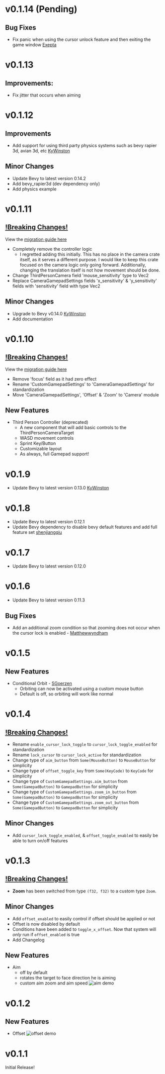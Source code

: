 # v0.1.14 (Pending)

## Bug Fixes

- Fix panic when using the cursor unlock feature and then exiting the game window [Exepta](https://github.com/exepta)

# v0.1.13

## Improvements: 

- Fix jitter that occurs when aiming

# v0.1.12

## Improvements

- Add support for using third party physics systems such as bevy rapier 3d, avian 3d, etc [KyWinston](https://github.com/KyWinston)

## Minor Changes

- Update Bevy to latest version 0.14.2
- Add bevy_rapier3d (dev dependency only)
- Add physics example

# v0.1.11

## <ins>!Breaking Changes!<ins>

View the [migration guide here](migrationGuides/v0.1.10-v0.1.11.md)

- Completely remove the controller logic
  - I regretted adding this initially. This has no place in the camera crate itself, as it serves a different purpose. I would like to keep this crate focused on the camera logic only going forward. Additionally, changing the translation itself is not how movement should be done.
- Change ThirdPersonCamera field 'mouse_sensitivity' type to Vec2
- Replace CameraGamepadSettings fields 'x_sensitivity' & 'y_sensitivity' fields with 'sensitivity' field with type Vec2

## Minor Changes

- Upgrade to Bevy v0.14.0 [KyWinston](https://github.com/KyWinston)
- Add documentation

# v0.1.10

## <ins>!Breaking Changes!</ins>

View the [migration guide here](migrationGuides/v0.1.9-v0.1.10.md)

- Remove 'focus' field as it had zero effect
- Rename 'CustomGamepadSettings' to 'CameraGamepadSettings' for standardization
- Move 'CameraGamepadSettings', 'Offset' & 'Zoom' to 'Camera' module

## New Features

- Third Person Controller (deprecated)
  - A new component that will add basic controls to the ThirdPersonCameraTarget
  - WASD movement controls 
  - Sprint Key/Button
  - Customizable layout
  - As always, full Gamepad support!

# v0.1.9

- Update Bevy to latest version 0.13.0 [KyWinston](https://github.com/KyWinston)

# v0.1.8

- Update Bevy to latest version 0.12.1
- Update Bevy dependency to disable bevy default features and add full feature set [shenjiangqiu](https://github.com/shenjiangqiu)

# v0.1.7

- Update Bevy to latest version 0.12.0

# v0.1.6

- Update Bevy to latest version 0.11.3

## Bug Fixes

- Add an additional zoom condition so that zooming does not occur when the cursor lock is enabled - [Matthewwyndham](https://github.com/matthewwyndham)

# v0.1.5

## New Features

- Conditional Orbit - [SGoerzen](https://github.com/SGoerzen)
  - Orbiting can now be activated using a custom mouse button
  - Default is off, so orbiting will work like normal

# v0.1.4

## <ins>!Breaking Changes!</ins>

- Rename `enable_cursor_lock_toggle` to `cursor_lock_toggle_enabled` for standardization
- Rename `lock_cursor` to `cursor_lock_active` for standardization
- Change type of `aim_button` from `Some(MouseButton)` to `MouseButton` for simplicity
- Change type of `offset_toggle_key` from `Some(KeyCode)` to `KeyCode` for simplicity
- Change type of `CustomGamepadSettings.aim_button` from `Some(GamepadButton)` to `GamepadButton` for simplicity
- Change type of `CustomGamepadSettings.zoom_in_button` from `Some(GamepadButton)` to `GamepadButton` for simplicity
- Change type of `CustomGamepadSettings.zoom_out_button` from `Some(GamepadButton)` to `GamepadButton` for simplicity

## Minor Changes

- Add `cursor_lock_toggle_enabled`, & `offset_toggle_enabled` to easily be able to turn on/off features

# v0.1.3

## <ins>!Breaking Changes!</ins>

- **Zoom** has been switched from type `(f32, f32)` to a custom type `Zoom`.

## Minor Changes

- Add `offset_enabled` to easily control if offset should be applied or not
- Offset is now disabled by default
- Conditions have been added to `toggle_x_offset`. Now that system will *only* run if `offset_enabled` is true
- Add Changelog
  
## New Features

- Aim
  - off by default
  - rotates the target to face direction he is aiming
  - custom aim zoom and aim speed
![aim demo](assets/aimDemo.gif)

# v0.1.2

## New Features

- Offset
![offset demo](assets/offsetDemo.gif)

# v0.1.1

Initial Release!
